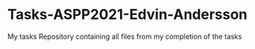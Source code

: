 # Tasks-ASPP2021-Edvin-Andersson
My tasks
Repository containing all files from my completion of the tasks
